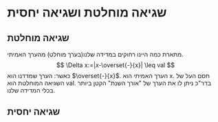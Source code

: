 # שגיאה מוחלטת ושגיאה יחסית
## שגיאה מוחלטת
מתארת כמה היינו רחוקים במדידה שלנו(בערך מוחלט) מהערך האמיתי.
$$
\Delta x:=|x-\overset{-}{x}| \leq val
$$
כאשר:
הערך שמדדנו הוא $\overset{-}{x}$.
הערך האמיתי הוא x.
חסם העל של השגיאה המוחלטת הוא val. בדר"כ ניתן לו את הערך של "אורך השנת" הקטן ביותר בכלי המדידה שלנו.
## שגיאה יחסית
